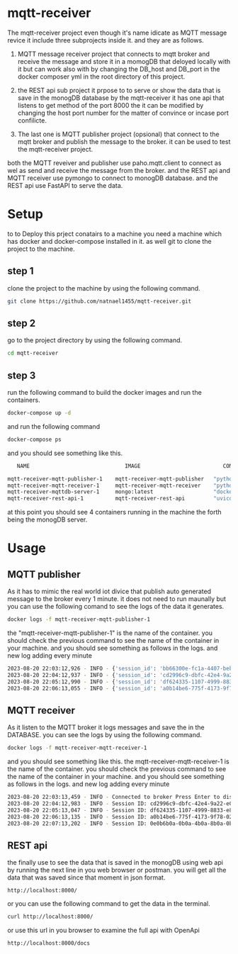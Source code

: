 # mqtt-receiver
The mqtt-receiver project even though it's name idicate as MQTT message revice it include three subprojects inside it. and they are as follows.
1. MQTT message receiver project that connects to mqtt broker and receive the message and store it in a momogDB that deloyed locally with it but can work also with by changing the DB_host and DB_port in the docker composer yml in the root directory of this project.

2. the REST api sub project it prpose to to serve or show the data that is save in the monogDB database by the mqtt-receiver it has one api that listens to get method of the port 8000 the it can be modified by changing the host port number for the matter of convince or incase port confilicte.

3. The last one is MQTT publisher project (opsional) that connect to the mqtt broker and publish the message to the broker. it can be used to test the mqtt-receiver project.

both  the MQTT reveiver and publisher use paho.mqtt.client to connect as wel as send and receive the message from the broker.
and the REST api and MQTT receiver use pymongo to connect to monogDB database. and the REST api use FastAPI to serve the data.

# Setup 
to to Deploy this prject conatairs to a machine you need a machine which has docker and docker-compose installed in it. as well git to clone the project to the machine.

## step 1
clone the project to the machine by using the following command.
```bash
git clone https://github.com/natnael1455/mqtt-receiver.git
```
## step 2
go to the project directory by using the following command.
```bash
cd mqtt-receiver
```
## step 3
run the following command to build the docker images and run the containers.
```bash
docker-compose up -d
```
and run the following command
```bash
docker-compose ps    
```
and you should see something like this.
```bash
   NAME                              IMAGE                          COMMAND                  SERVICE             CREATED             STATUS              PORTS

mqtt-receiver-mqtt-publisher-1    mqtt-receiver-mqtt-publisher   "python main.py"         mqtt-publisher      55 minutes ago      Up 55 minutes       
mqtt-receiver-mqtt-receiver-1     mqtt-receiver-mqtt-receiver    "python main.py"         mqtt-receiver       55 minutes ago      Up 55 minutes       1883/tcp
mqtt-receiver-mqttdb-server-1     mongo:latest                   "docker-entrypoint.s…"   mqttdb-server       55 minutes ago      Up 55 minutes       0.0.0.0:27017->27017/tcp
mqtt-receiver-rest-api-1          mqtt-receiver-rest-api         "uvicorn main:app --…"   rest-api            55 minutes ago      Up 55 minutes       0.0.0.0:8000->8000/tcp 
```
at this point you should see 4 containers running in the machine the forth being the monogDB server.

# Usage
## MQTT publisher
As it has to mimic the real world iot divice that publish auto generated  message to the broker every 1 minute. it does not need to run maunally but you can use the following comand to see the logs of the data it generates.

```bash
docker logs -f mqtt-receiver-mqtt-publisher-1
```
the "mqtt-receiver-mqtt-publisher-1" is the name of the container. you should check the previous command to see the name of the container in your machine. and you should see something as follows in the logs. and new log adding every minute 
```bash
2023-08-20 22:03:12,926 - INFO - {'session_id': 'bb66300e-fc1a-4407-beba-24f6054bc933', 'energy_delivered_in_kWh': 34.64792504159193, 'duration_in_seconds': 55, 'session_cost_in_cents': 103.9437751247758}
2023-08-20 22:04:12,937 - INFO - {'session_id': 'cd2996c9-dbfc-42e4-9a22-e009fc0bf01e', 'energy_delivered_in_kWh': 13.348745806260666, 'duration_in_seconds': 3, 'session_cost_in_cents': 40.046237418782}
2023-08-20 22:05:12,990 - INFO - {'session_id': 'df624335-1107-4999-8833-e8d721e83739', 'energy_delivered_in_kWh': 26.444530841066246, 'duration_in_seconds': 16, 'session_cost_in_cents': 79.33359252319875}
2023-08-20 22:06:13,055 - INFO - {'session_id': 'a0b14be6-775f-4173-9f78-024c21f05429', 'energy_delivered_in_kWh': 25.19380014838053, 'duration_in_seconds': 5, 'session_cost_in_cents': 75.58140044514158}
```

## MQTT receiver
As it listen to the MQTT broker it logs messages and save the in the DATABASE. you can see the logs by using the following command.
```bash
docker logs -f mqtt-receiver-mqtt-receiver-1 
```
and you should see something like this. the mqtt-receiver-mqtt-receiver-1 is the name of the container. you should check the previous command to see the name of the container in your machine. and you should see something as follows in the logs. and new log adding every minute 
```bash
2023-08-20 22:03:13,459 - INFO - Connected to broker Press Enter to disconnect...
2023-08-20 22:04:12,983 - INFO - Session ID: cd2996c9-dbfc-42e4-9a22-e009fc0bf01e, Delivered Energy : 13.348745806260666 KWh, Duration: 3 seconds, Cost: 40.046237418782 Cents, 
2023-08-20 22:05:13,047 - INFO - Session ID: df624335-1107-4999-8833-e8d721e83739, Delivered Energy : 26.444530841066246 KWh, Duration: 16 seconds, Cost: 79.33359252319875 Cents, 
2023-08-20 22:06:13,135 - INFO - Session ID: a0b14be6-775f-4173-9f78-024c21f05429, Delivered Energy : 25.19380014838053 KWh, Duration: 5 seconds, Cost: 75.58140044514158 Cents, 
2023-08-20 22:07:13,202 - INFO - Session ID: 0e0b6b0a-0b0a-4b0a-8b0a-0b0a0b0a0b0a, Delivered Energy : 34.64792504159193 KWh, Duration: 55 seconds, Cost: 103.9437751247758 Cents,
```
## REST api
the finally use to see the data that is saved in the monogDB using web api 
by running the next line in you web browser or postman. you will get all the data that was saved since that moment in json format.
```web
http://localhost:8000/
```
or you can use the following command to get the data in the terminal.
```bash
curl http://localhost:8000/
```
or use this url in you browser to examine the full api with OpenApi 

```web
http://localhost:8000/docs
```
